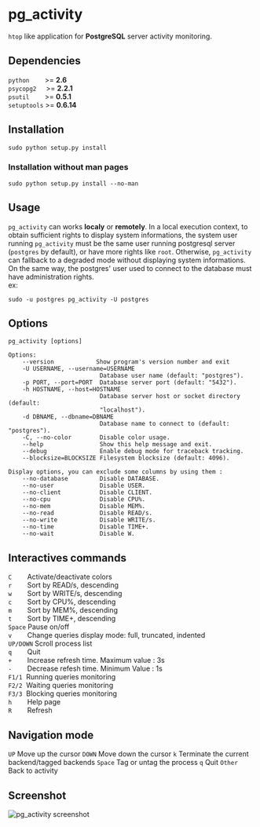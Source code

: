 pg_activity
===========

`htop` like application for **PostgreSQL** server activity monitoring.

Dependencies
------------

`python`&nbsp;&nbsp;&nbsp;&nbsp;&nbsp;&nbsp;&nbsp;&nbsp;>= **2.6**  
`psycopg2`&nbsp;&nbsp;&nbsp;&nbsp;&nbsp;>= **2.2.1**  
`psutil`&nbsp;&nbsp;&nbsp;&nbsp;&nbsp;&nbsp;&nbsp;&nbsp;>= **0.5.1**  
`setuptools` >= **0.6.14**  

Installation
------------

    sudo python setup.py install

### Installation without man pages

    sudo python setup.py install --no-man


Usage
-----

`pg_activity` can works **localy** or **remotely**. In a local execution context, to obtain sufficient rights to display system informations, the system user running `pg_activity` must be the same user running postgresql server (`postgres` by default), or have more rights like `root`. Otherwise, `pg_activity` can fallback to a degraded mode without displaying system informations. On the same way, the postgres' user used to connect to the database must have administration rights.  
ex:  
    
    sudo -u postgres pg_activity -U postgres

Options
-------

    pg_activity [options]

	Options:
		--version            Show program's version number and exit 
		-U USERNAME, --username=USERNAME
                        	  Database user name (default: "postgres").
		-p PORT, --port=PORT  Database server port (default: "5432").
		-h HOSTNAME, --host=HOSTNAME
							  Database server host or socket directory (default:
                        	  "localhost").
        -d DBNAME, --dbname=DBNAME
                              Database name to connect to (default: "postgres").
		-C, --no-color        Disable color usage.
		--help                Show this help message and exit.
		--debug               Enable debug mode for traceback tracking.
        --blocksize=BLOCKSIZE Filesystem blocksize (default: 4096).

	Display options, you can exclude some columns by using them :
		--no-database         Disable DATABASE.
    	--no-user             Disable USER.
    	--no-client           Disable CLIENT.
    	--no-cpu              Disable CPU%.
    	--no-mem              Disable MEM%.
    	--no-read             Disable READ/s.
    	--no-write            Disable WRITE/s.
    	--no-time             Disable TIME+.
    	--no-wait             Disable W.

Interactives commands
---------------------

`C`&nbsp;&nbsp;&nbsp;&nbsp;&nbsp;&nbsp;&nbsp;&nbsp;Activate/deactivate colors  
`r`&nbsp;&nbsp;&nbsp;&nbsp;&nbsp;&nbsp;&nbsp;&nbsp;Sort by READ/s, descending  
`w`&nbsp;&nbsp;&nbsp;&nbsp;&nbsp;&nbsp;&nbsp;&nbsp;Sort by WRITE/s, descending  
`c`&nbsp;&nbsp;&nbsp;&nbsp;&nbsp;&nbsp;&nbsp;&nbsp;Sort by CPU%, descending  
`m`&nbsp;&nbsp;&nbsp;&nbsp;&nbsp;&nbsp;&nbsp;&nbsp;Sort by MEM%, descending  
`t`&nbsp;&nbsp;&nbsp;&nbsp;&nbsp;&nbsp;&nbsp;&nbsp;Sort by TIME+, descending  
`Space`		Pause on/off  
`v`&nbsp;&nbsp;&nbsp;&nbsp;&nbsp;&nbsp;&nbsp;&nbsp;Change queries display mode: full, truncated, indented  
`UP/DOWN`	Scroll process list  
`q`&nbsp;&nbsp;&nbsp;&nbsp;&nbsp;&nbsp;&nbsp;&nbsp;Quit  
`+`&nbsp;&nbsp;&nbsp;&nbsp;&nbsp;&nbsp;&nbsp;&nbsp;Increase refresh time. Maximum value : 3s  
`-`&nbsp;&nbsp;&nbsp;&nbsp;&nbsp;&nbsp;&nbsp;&nbsp;Decrease refesh time. Minimum Value : 1s  
`F1/1`&nbsp;&nbsp;Running queries monitoring  
`F2/2`&nbsp;&nbsp;Waiting queries monitoring  
`F3/3`&nbsp;&nbsp;Blocking queries monitoring  
`h`&nbsp;&nbsp;&nbsp;&nbsp;&nbsp;&nbsp;&nbsp;&nbsp;Help page  
`R`&nbsp;&nbsp;&nbsp;&nbsp;&nbsp;&nbsp;&nbsp;&nbsp;Refresh  

Navigation mode
---------------

`UP`		Move up the cursor
`DOWN`		Move down the cursor
`k`			Terminate the current backend/tagged backends
`Space`		Tag or untag the process
`q`			Quit
`Other`		Back to activity
			
Screenshot
----------

![pg_activity screenshot](https://raw.github.com/julmon/pg_activity/master/docs/imgs/screenshot.png)
